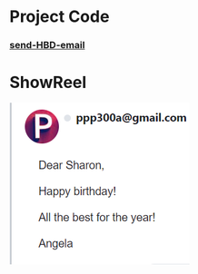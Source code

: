 # Project Code


### [send-HBD-email](https://github.com/MaiSharon/python_100_day_coding/blob/main/day32/b_practice/main.py)



# ShowReel

![Your GIF description here](day32.png/)